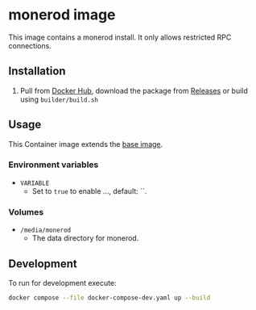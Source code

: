 # monerod image

This image contains a monerod install. It only allows restricted RPC connections.

## Installation

1. Pull from [Docker Hub], download the package from [Releases] or build using `builder/build.sh`

## Usage

This Container image extends the [base image].

### Environment variables

-   `VARIABLE`
    -   Set to `true` to enable ..., default: ``.

### Volumes

-   `/media/monerod`
    -   The data directory for monerod.

## Development

To run for development execute:

```bash
docker compose --file docker-compose-dev.yaml up --build
```

[base image]: https://github.com/mbT-Infrastructure/docker-base
[Docker Hub]: https://hub.docker.com/r/madebytimo/monerod
[Releases]: https://github.com/mbT-Infrastructure/docker-monerod/releases
